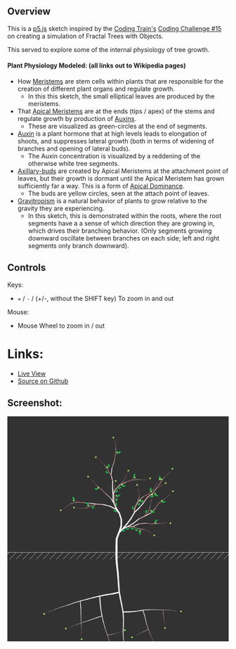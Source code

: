 
## Overview

This is a [p5.js][p5js-home] sketch inspired by the [Coding Train's][coding-train] [Coding Challenge #15][ct-challenge-15] on creating a simulation of Fractal Trees with Objects.

This served to explore some of the internal physiology of tree growth.

#### Plant Physiology Modeled: (all links out to Wikipedia pages)
* How [Meristems][wikipedia-meristem] are stem cells within plants that are responsible for the creation of different plant organs and regulate growth.
    - In this this sketch, the small elliptical leaves are produced by the meristems.
* That [Apical Meristems][wikipedia-apical-meristem] are at the ends (tips / apex) of the stems and regulate growth by production of [Auxins][wikipedia-auxin].
    - These are visualized as green-circles at the end of segments.
* [Auxin][wikipedia-auxin] is a plant hormone that at high levels leads to elongation of shoots, and suppresses lateral growth (both in terms of widening of branches and opening of lateral buds).
    - The Auxin concentration is visualized by a reddening of the otherwise white tree segments.
* [Axillary-buds][wikipedia-axillary-bud] are created by Apical Meristems at the attachment point of leaves, but their growth is dormant until the Apical Meristem has grown sufficiently far a way. This is a form of [Apical Dominance][wikipedia-apical-dominance].
    - The buds are yellow circles, seen at the attach point of leaves.
* [Gravitropism][wikipedia-gravitropism] is a natural behavior of plants to grow relative to the gravity they are experiencing. 
    - In this sketch, this is demonstrated within the roots, where the root segments have a a sense of which direction they are growing in, which drives their branching behavior. (Only segments growing downward oscillate between branches on each side; left and right segments only branch downward).


## Controls

Keys:

-  `=` / `-` /  (+/-, without the SHIFT key) To zoom in and out

Mouse:

- Mouse Wheel to zoom in / out

# Links: 

* [Live View][live-view]
* [Source on Github][source-code]

## Screenshot:

![screenshot][screenshot]


[p5js-home]: http://p5js.org/
[coding-train]: https://thecodingtrain.com/
[ct-challenge-15]: https://www.youtube.com/watch?v=fcdNSZ9IzJM&index=18&list=PLRqwX-V7Uu6ZiZxtDDRCi6uhfTH4FilpH
[source-code]: https://github.com/brianhonohan/sketchbook/tree/master/p5js/coding-challenges/fractal-trees-03/
[live-view]: https://brianhonohan.com/sketchbook/p5js/coding-challenges/fractal-trees-03/
[wikipedia-meristem]: https://en.wikipedia.org/wiki/Meristem
[wikipedia-apical-meristem]: https://en.wikipedia.org/wiki/Meristem#Apical_meristems
[wikipedia-apical-dominance]: https://en.wikipedia.org/wiki/Meristem#Apical_dominance
[wikipedia-auxin]: https://en.wikipedia.org/wiki/Auxin
[wikipedia-axillary-bud]: https://en.wikipedia.org/wiki/Axillary_bud
[wikipedia-gravitropism]: https://en.wikipedia.org/wiki/Gravitropism
[wikipedia-gravitropism-inroots]: https://en.wikipedia.org/wiki/Gravitropism#In_the_root
[screenshot]: ./screenshot-01.png